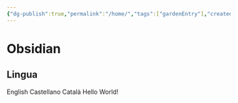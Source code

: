 ```yaml
---
{"dg-publish":true,"permalink":"/home/","tags":["gardenEntry"],"created":"","updated":""}
---
```

  
# Obsidian
## Lingua
English
Castellano
Català
Hello World!